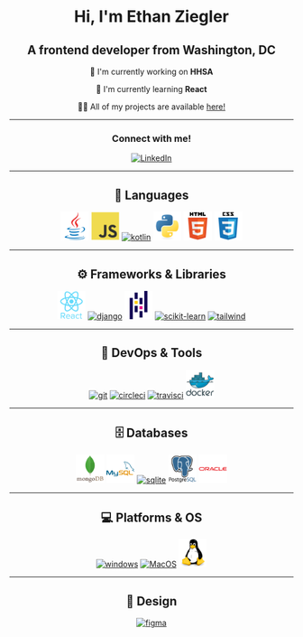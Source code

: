 <h1 align="center">Hi, I'm Ethan Ziegler</h1>
<h2 align="center">A frontend developer from Washington, DC</h2>

<div align="center">
  <p>🔭 I'm currently working on <strong>HHSA</strong></p>
  <p>🌱 I'm currently learning <strong>React</strong></p>
  <p>👨‍💻 All of my projects are available <a href="https://ethan-ziegler-portfolio.vercel.app/" target="_blank">here!</a></p>
</div>

---

<h3 align="center">Connect with me!</h3>

<p align="center">
  <a href="https://linkedin.com/in/ethanziegler1/" target="_blank">
    <img
      src="https://raw.githubusercontent.com/rahuldkjain/github-profile-readme-generator/master/src/images/icons/Social/linked-in-alt.svg"
      alt="LinkedIn"
      style="width: 50px; height: 50px"
    />
  </a>
</p>

---

<h2 align="center">🧠 Languages</h2>

<p align="center">
  <a href="https://www.java.com"
    ><img
      src="https://raw.githubusercontent.com/devicons/devicon/master/icons/java/java-original.svg"
      alt="java"
      style="width: 50px; height: 50px"
  /></a>
  <a href="https://developer.mozilla.org/en-US/docs/Web/JavaScript"
    ><img
      src="https://raw.githubusercontent.com/devicons/devicon/master/icons/javascript/javascript-original.svg"
      alt="javascript"
      style="width: 50px; height: 50px"
  /></a>
  <a href="https://kotlinlang.org"
    ><img
      src="https://www.vectorlogo.zone/logos/kotlinlang/kotlinlang-icon.svg"
      alt="kotlin"
      style="width: 50px; height: 50px"
  /></a>
  <a href="https://www.python.org"
    ><img
      src="https://raw.githubusercontent.com/devicons/devicon/master/icons/python/python-original.svg"
      alt="python"
      style="width: 50px; height: 50px"
  /></a>
  <a href="https://www.w3.org/html/"
    ><img
      src="https://raw.githubusercontent.com/devicons/devicon/master/icons/html5/html5-original-wordmark.svg"
      alt="html5"
      style="width: 50px; height: 50px"
  /></a>
  <a href="https://www.w3schools.com/css/"
    ><img
      src="https://raw.githubusercontent.com/devicons/devicon/master/icons/css3/css3-original-wordmark.svg"
      alt="css3"
      style="width: 50px; height: 50px"
  /></a>
</p>

---

<h2 align="center">⚙️ Frameworks & Libraries</h2>

<p align="center">
  <a href="https://reactjs.org/"
    ><img
      src="https://raw.githubusercontent.com/devicons/devicon/master/icons/react/react-original-wordmark.svg"
      alt="react"
      style="width: 50px; height: 50px"
  /></a>
  <a href="https://www.djangoproject.com/"
    ><img
      src="https://cdn.worldvectorlogo.com/logos/django.svg"
      alt="django"
      style="width: 50px; height: 50px"
  /></a>
  <a href="https://pandas.pydata.org/"
    ><img
      src="https://raw.githubusercontent.com/devicons/devicon/2ae2a900d2f041da66e950e4d48052658d850630/icons/pandas/pandas-original.svg"
      alt="pandas"
      style="width: 50px; height: 50px"
  /></a>
  <a href="https://scikit-learn.org/"
    ><img
      src="https://upload.wikimedia.org/wikipedia/commons/0/05/Scikit_learn_logo_small.svg"
      alt="scikit-learn"
      style="width: 50px; height: 50px"
  /></a>
  <a href="https://tailwindcss.com/"
    ><img
      src="https://www.vectorlogo.zone/logos/tailwindcss/tailwindcss-icon.svg"
      alt="tailwind"
      style="width: 50px; height: 50px"
  /></a>
</p>

---

<h2 align="center">🔧 DevOps & Tools</h2>

<p align="center">
  <a href="https://git-scm.com/"
    ><img
      src="https://www.vectorlogo.zone/logos/git-scm/git-scm-icon.svg"
      alt="git"
      style="width: 50px; height: 50px"
  /></a>
  <a href="https://circleci.com"
    ><img
      src="https://www.vectorlogo.zone/logos/circleci/circleci-icon.svg"
      alt="circleci"
      style="width: 50px; height: 50px"
  /></a>
  <a href="https://travis-ci.org"
    ><img
      src="https://www.vectorlogo.zone/logos/travis-ci/travis-ci-icon.svg"
      alt="travisci"
      style="width: 50px; height: 50px"
  /></a>
  <a href="https://www.docker.com/"
    ><img
      src="https://raw.githubusercontent.com/devicons/devicon/master/icons/docker/docker-original-wordmark.svg"
      alt="docker"
      style="width: 50px; height: 50px"
  /></a>
</p>

---

<h2 align="center">🗄️ Databases</h2>

<p align="center">
  <a href="https://www.mongodb.com/"
    ><img
      src="https://raw.githubusercontent.com/devicons/devicon/master/icons/mongodb/mongodb-original-wordmark.svg"
      alt="mongodb"
      style="width: 50px; height: 50px"
  /></a>
  <a href="https://www.mysql.com/"
    ><img
      src="https://raw.githubusercontent.com/devicons/devicon/master/icons/mysql/mysql-original-wordmark.svg"
      alt="mysql"
      style="width: 50px; height: 50px"
  /></a>
  <a href="https://www.sqlite.org/"
    ><img
      src="https://www.vectorlogo.zone/logos/sqlite/sqlite-icon.svg"
      alt="sqlite"
      style="width: 50px; height: 50px"
  /></a>
  <a href="https://www.postgresql.org"
    ><img
      src="https://raw.githubusercontent.com/devicons/devicon/master/icons/postgresql/postgresql-original-wordmark.svg"
      alt="postgresql"
      style="width: 50px; height: 50px"
  /></a>
  <a href="https://www.oracle.com/"
    ><img
      src="https://raw.githubusercontent.com/devicons/devicon/master/icons/oracle/oracle-original.svg"
      alt="oracle"
      style="width: 50px; height: 50px"
  /></a>
</p>

---

<h2 align="center">💻 Platforms & OS</h2>

<p align="center">
  <a href="https://www.microsoft.com/en-us/windows?r=1"
    ><img
      src="https://img.icons8.com/color/512/windows-10.png"
      alt="windows"
      style="width: 50px; height: 50px"
  /></a>
  <a href="https://www.apple.com/by/macos/what-is/"
    ><img
      src="https://icons.iconarchive.com/icons/icons8/windows-8/512/Systems-Mac-Os-icon.png"
      alt="MacOS"
      style="width: 50px; height: 50px"
  /></a>
  <a href="https://www.linux.org/"
    ><img
      src="https://raw.githubusercontent.com/devicons/devicon/master/icons/linux/linux-original.svg"
      alt="linux"
      style="width: 50px; height: 50px"
  /></a>
</p>

---

<h2 align="center">🎨 Design</h2>

<p align="center">
  <a href="https://www.figma.com/"
    ><img
      src="https://www.vectorlogo.zone/logos/figma/figma-icon.svg"
      alt="figma"
      style="width: 50px; height: 50px"
  /></a>
</p>

